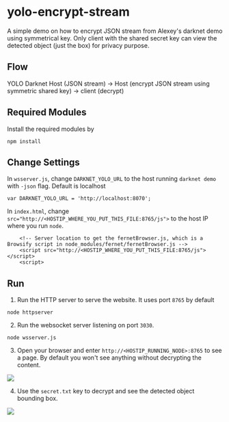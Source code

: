 # yolo-encrypt-stream

A simple demo on how to encrypt JSON stream from Alexey's darknet demo using symmetrical key. Only client with the shared secret key can view the detected object (just the box) for privacy purpose.

## Flow

YOLO Darknet Host (JSON stream) -> Host (encrypt JSON stream using symmetric shared key) -> client (decrypt)

## Required Modules
Install the required modules by

```
npm install
```

## Change Settings
In `wsserver.js`, change `DARKNET_YOLO_URL` to the host running `darknet demo` with `-json` flag. Default is localhost

```
var DARKNET_YOLO_URL = 'http://localhost:8070';
```

In `index.html`, change `src="http://<HOSTIP_WHERE_YOU_PUT_THIS_FILE:8765/js">` to the host IP where you run `node`.
```
    <!-- Server location to get the fernetBrowser.js, which is a Browsify script in node_modules/fernet/fernetBrowser.js -->
    <script src="http://<HOSTIP_WHERE_YOU_PUT_THIS_FILE:8765/js"></script> 
    <script>
```

## Run
1. Run the HTTP server to serve the website. It uses port `8765` by default

```
node httpserver
```

2. Run the websocket server listening on port `3030`.

```
node wsserver.js
```

3. Open your browser and enter `http://<HOSTIP_RUNNING_NODE>:8765` to see a page. By default you won't see anything without decrypting the content.

![](https://i.imgur.com/UN9LQcj.png)


4. Use the `secret.txt` key to decrypt and see the detected object bounding box.

![](https://i.imgur.com/Uap2BZb.png)